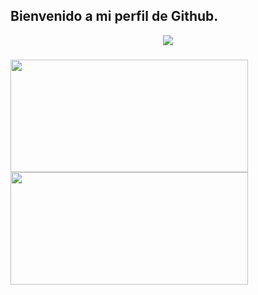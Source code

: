 <h2> 
  Bienvenido a mi perfil de Github. 
</h2>
<p align="center">
  <a href="https://github.com/lowlighter/metrics">
    <img src="./github-metrics.svg">
  </a>
</p> 
<h3>
  <img height="180em" width="380em" src="https://github-readme-stats.vercel.app/api?username=RekonxCarloz&theme=dracula" />
  <img height="180em" width="380" src="https://github-readme-stats.vercel.app/api/top-langs/?username=RekonxCarloz&layout=compact&theme=dracula&hide_title=true" />
</h3>
<!--
**RekonxCarloz/RekonxCarloz** is a ✨ _special_ ✨ repository because its `README.md` (this file) appears on your GitHub profile.

Here are some ideas to get you started:

- 🔭 I’m currently working on ...
- 🌱 I’m currently learning ...
- 👯 I’m looking to collaborate on ...
- 🤔 I’m looking for help with ...
- 💬 Ask me about ...
- 📫 How to reach me: ...
- 😄 Pronouns: ...
- ⚡ Fun fact: ...
-->
